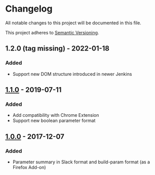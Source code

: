 # Changelog
All notable changes to this project will be documented in this file.

This project adheres to [Semantic Versioning](https://semver.org/spec/v2.0.0.html).


## 1.2.0 (tag missing) - 2022-01-18
### Added
* Support new DOM structure introduced in newer Jenkins


## [1.1.0](https://github.com/blackwych/jenkins-params/releases/tag/v1.1.0) - 2019-07-11
### Added
* Add compatibility with Chrome Extension
* Support new boolean parameter format


## [1.0.0](https://github.com/blackwych/jenkins-params/releases/tag/v1.0.0) - 2017-12-07
### Added
* Parameter summary in Slack format and build-param format (as a Firefox Add-on)
